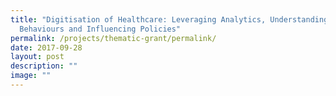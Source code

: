 ```yaml
---
title: "Digitisation of Healthcare: Leveraging Analytics, Understanding
  Behaviours and Influencing Policies"
permalink: /projects/thematic-grant/permalink/
date: 2017-09-28
layout: post
description: ""
image: ""
---
```

